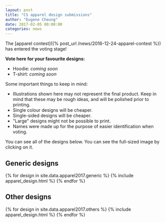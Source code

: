 ```yaml
---
layout: post
title: "CS apparel design submissions"
author: "Eugene Cheung"
date: 2017-02-05 00:00:00
categories: news
---
```


The [apparel contest]({% post_url /news/2016-12-24-apparel-contest %}) has entered the voting stage!

**Vote here for your favourite designs:**
- Hoodie: *coming soon*
- T-shirt: *coming soon*

Some important things to keep in mind:
- Illustrations shown here may not represent the final product. Keep in mind that these may be rough ideas, and will be polished prior to printing.
- Single colour designs will be cheaper.
- Single-sided designs will be cheaper.
- "Large" designs might not be possible to print.
- Names were made up for the purpose of easier identification when voting.

You can see all of the designs below. You can see the full-sized image by clicking on it.


## Generic designs

{% for design in site.data.apparel2017.generic %}
  {% include apparel_design.html %}
{% endfor %}

## Other designs

{% for design in site.data.apparel2017.others %}
  {% include apparel_design.html %}
{% endfor %}
